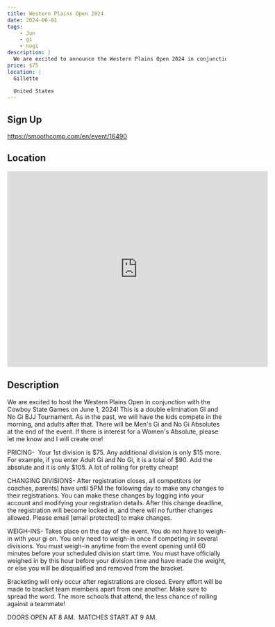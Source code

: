 ```yaml
---
title: Western Plains Open 2024
date: 2024-06-01
tags:
    - Jun
    - gi 
    - nogi 
description: |
  We are excited to announce the Western Plains Open 2024 in conjunction with the Cowboy State Games! Last year&#039;s event made us one of the largest, if not THE largest tournament in the area!
price: $75
location: |
  Gillette
  
  United States
---
```

## Sign Up
https://smoothcomp.com/en/event/16490

## Location
<iframe src="https://www.google.com/maps/embed?pb=!1m18!1m12!1m3!1d12345.6789!2d-105.4449246!3d44.2799462!2m3!1f0!2f0!3f0!3m2!1i1024!2i768!4f13.1!3m3!1m2!1s0x0%3A0x0!2z44.2799462!5e0!3m2!1sen!2sus!4v1234567890" width="600" height="450" style="border:0;" allowfullscreen="" loading="lazy"></iframe>

## Description
We are excited to host the Western Plains Open in conjunction with the Cowboy State Games on June 1, 2024! This is a double elimination Gi and No Gi BJJ Tournament. As in the past, we will have the kids compete in the morning, and adults after that. There will be Men's Gi and No Gi Absolutes at the end of the event. If there is interest for a Women's Absolute, please let me know and I will create one!  


PRICING-  Your 1st division is $75. Any additional division is only $15 more. For example, if you enter Adult Gi and No Gi, it is a total of $90. Add the absolute and it is only $105. A lot of rolling for pretty cheap!


CHANGING DIVISIONS- After registration closes, all competitors (or coaches, parents) have until 5PM the following day to make any changes to their registrations. You can make these changes by logging into your account and modifying your registration details. After this change deadline, the registration will become locked in, and there will no further changes allowed. Please email [email protected] to make changes.   


WEIGH-INS- Takes place on the day of the event. You do not have to weigh-in with your gi on. You only need to weigh-in once if competing in several divisions. You must weigh-in anytime from the event opening until 60 minutes before your scheduled division start time. You must have officially weighed in by this hour before your division time and have made the weight, or else you will be disqualified and removed from the bracket.  


Bracketing will only occur after registrations are closed. Every effort will be made to bracket team members apart from one another. Make sure to spread the word. The more schools that attend, the less chance of rolling against a teammate!


DOORS OPEN AT 8 AM.  MATCHES START AT 9 AM.